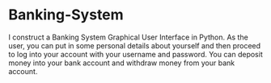 # Banking-System
I construct a Banking System Graphical User Interface in Python. As the user, you can put in some personal details 
about yourself and then proceed to log into your account with your username and password. You can deposit money into your bank account and
withdraw money from your bank account.  
